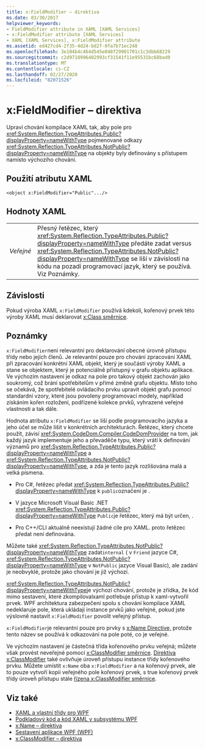 ```yaml
---
title: x:FieldModifier – direktiva
ms.date: 03/30/2017
helpviewer_keywords:
- FieldModifier attribute in XAML [XAML Services]
- x:FieldModifier attribute [XAML Services]
- XAML [XAML Services], x:FieldModifier attribute
ms.assetid: ed427cd4-2f35-4d24-bd2f-0fa7b71ec248
ms.openlocfilehash: 3e104b4c464d545e048f29901701c1c3dbb68229
ms.sourcegitcommit: c2d9718996402993cf31541f11e95531bc68bad0
ms.translationtype: MT
ms.contentlocale: cs-CZ
ms.lasthandoff: 02/27/2020
ms.locfileid: "82071526"
---
```

# <a name="xfieldmodifier-directive"></a>x:FieldModifier – direktiva
Upraví chování kompilace XAML tak, aby pole pro <xref:System.Reflection.TypeAttributes.Public?displayProperty=nameWithType> pojmenované odkazy <xref:System.Reflection.TypeAttributes.NotPublic?displayProperty=nameWithType> na objekty byly definovány s přístupem namísto výchozího chování.

## <a name="xaml-attribute-usage"></a>Použití atributu XAML

```xaml
<object x:FieldModifier="Public".../>
```

## <a name="xaml-values"></a>Hodnoty XAML

|||
|-|-|
|*Veřejné*|Přesný řetězec, který <xref:System.Reflection.TypeAttributes.Public?displayProperty=nameWithType> předáte zadat versus <xref:System.Reflection.TypeAttributes.NotPublic?displayProperty=nameWithType> se liší v závislosti na kódu na pozadí programovací jazyk, který se používá. Viz Poznámky.|

## <a name="dependencies"></a>Závislosti

 Pokud výroba XAML `x:FieldModifier` používá kdekoli, kořenový prvek této výroby XAML musí deklarovat [x:Class směrnice](xclass-directive.md).

## <a name="remarks"></a>Poznámky

`x:FieldModifier`není relevantní pro deklarování obecné úrovně přístupu třídy nebo jejích členů. Je relevantní pouze pro chování zpracování XAML při zpracování konkrétní XAML objekt, který je součástí výroby XAML a stane se objektem, který je potenciálně přístupný v grafu objektu aplikace. Ve výchozím nastavení je odkaz na pole pro takový objekt zachován jako soukromý, což brání spotřebitelům v přímé změně grafu objektu. Místo toho se očekává, že spotřebitelé ovládacího prvku upravit objekt grafu pomocí standardní vzory, které jsou povoleny programovací modely, například získáním kořen rozložení, podřízené kolekce prvků, vyhrazené veřejné vlastnosti a tak dále.

Hodnota atributu `x:FieldModifier` se liší podle programovacího jazyka a jeho účel se může lišit v konkrétních architekturách. Řetězec, který chcete použít, závisí <xref:System.CodeDom.Compiler.CodeDomProvider> na tom, jak každý jazyk implementuje jeho a převaděče typu, který vrátí k definování významů pro <xref:System.Reflection.TypeAttributes.Public?displayProperty=nameWithType> a <xref:System.Reflection.TypeAttributes.NotPublic?displayProperty=nameWithType>, a zda je tento jazyk rozlišována malá a velká písmena.

- Pro C#, řetězec předat <xref:System.Reflection.TypeAttributes.Public?displayProperty=nameWithType> k `public`označení je .

- V jazyce Microsoft Visual Basic .NET <xref:System.Reflection.TypeAttributes.Public?displayProperty=nameWithType> `Public`je řetězec, který má být určen, .

- Pro C++/CLI aktuálně neexistují žádné cíle pro XAML. proto řetězec předat není definována.

Můžete také <xref:System.Reflection.TypeAttributes.NotPublic?displayProperty=nameWithType> zadat`internal` ( v `Friend` jazyce C#, <xref:System.Reflection.TypeAttributes.NotPublic?displayProperty=nameWithType> v `NotPublic` jazyce Visual Basic), ale zadání je neobvyklé, protože jako chování je již výchozí.

<xref:System.Reflection.TypeAttributes.NotPublic?displayProperty=nameWithType>je výchozí chování, protože je zřídka, že kód mimo sestavení, které zkompilovalxaml potřebuje přístup k xaml-vytvořil prvek. WPF architektura zabezpečení spolu s chování kompilace XAML nedeklaruje pole, která ukládají instance prvků jako veřejné, pokud jste výslovně nastavit `x:FieldModifier` povolit veřejný přístup.

`x:FieldModifier`je relevantní pouze pro prvky s [x:Name Directive,](xname-directive.md) protože tento název se používá k odkazování na pole poté, co je veřejné.

Ve výchozím nastavení je částečná třída kořenového prvku veřejná; můžete však provést neveřejné pomocí [x:ClassModifier směrnice](xclassmodifier-directive.md). [Direktiva x:ClassModifier](xclassmodifier-directive.md) také ovlivňuje úroveň přístupu instance třídy kořenového prvku. Můžete umístit `x:Name` oba `x:FieldModifier` a na kořenový prvek, ale to pouze vytvoří kopii veřejného pole kořenový prvek, s true kořenový prvek třídy úroveň přístupu stále [řízena x:ClassModifier směrnice](xclassmodifier-directive.md).

## <a name="see-also"></a>Viz také

- [XAML a vlastní třídy pro WPF](../../framework/wpf/advanced/xaml-and-custom-classes-for-wpf.md)
- [Podkladový kód a kód XAML v subsystému WPF](../../framework/wpf/advanced/code-behind-and-xaml-in-wpf.md)
- [x:Name – direktiva](xname-directive.md)
- [Sestavení aplikace WPF (WPF)](../../framework/wpf/app-development/building-a-wpf-application-wpf.md)
- [x:ClassModifier – direktiva](xclassmodifier-directive.md)
